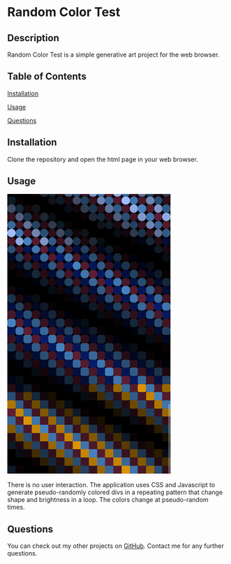 # Random Color Test

## Description

Random Color Test is a simple generative art project for the web browser.

## Table of Contents

[Installation](#installation)

[Usage](#usage)

[Questions](#questions)

## Installation
Clone the repository and open the html page in your web browser.

## Usage

![Randomly generated boxes and circles in waves](/random-color-test-screenshot.png)

There is no user interaction. The application uses CSS and Javascript to generate pseudo-randomly colored divs in a repeating pattern that change shape and brightness in a loop. The colors change at pseudo-random times.

## Questions
You can check out my other projects on [GitHub](https://www.github.com/soundproofboot). Contact me for any further questions.

